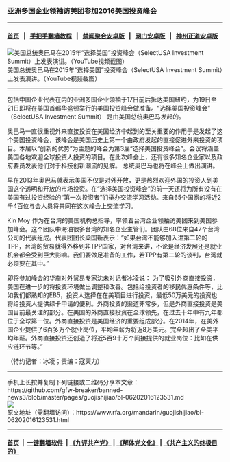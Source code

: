 ### 亚洲多国企业领袖访美团参加2016美国投资峰会
------------------------

#### [首页](https://github.com/gfw-breaker/banned-news3/blob/master/README.md) &nbsp;&nbsp;|&nbsp;&nbsp; [手把手翻墙教程](https://github.com/gfw-breaker/guides/wiki) &nbsp;&nbsp;|&nbsp;&nbsp; [禁闻聚合安卓版](https://github.com/gfw-breaker/bn-android) &nbsp;&nbsp;|&nbsp;&nbsp; [网门安卓版](https://github.com/oGate2/oGate) &nbsp;&nbsp;|&nbsp;&nbsp; [神州正道安卓版](https://github.com/SzzdOgate/update) 



<div id="headerimg">
 <img alt="美国总统奥巴马在2015年“选择美国”投资峰会（SelectUSA Investment Summit）上发表演讲。（YouTube视频截图）" src="https://www.rfa.org/mandarin/guojishijiao/bl-06202016123531.html/1503241043012754-600x400.jpg/image" title="美国总统奥巴马在2015年“选择美国”投资峰会（SelectUSA Investment Summit）上发表演讲。（YouTube视频截图）"/>
 <div id="headerimgcontents">
  <div id="headerimgcaption">
   <span>
    美国总统奥巴马在2015年“选择美国”投资峰会（SelectUSA Investment Summit）上发表演讲。（YouTube视频截图）
   </span>
   <!-- zoomattribute -->
  </div>
  <!-- headerimgcaption -->
 </div>
 <!-- headerimagecontents -->
</div>

<hr/>
<div id="storytext">
 <div>
  <div class="slot_header">
  </div>
 </div>
 <p>
  <b>
  </b>
  包括中国企业代表在内的亚洲多国企业领袖于17日前后抵达美国纽约，为19日至21日即将在美国首都华盛顿举行的美国投资峰会做准备。“选择美国投资峰会” （SelectUSA Investment Summit） 是由美国总统奥巴马发起的。
 </p>
 <p>
  奥巴马一直很重视外来直接投资在美国经济中起到的至关重要的作用于是发起了这个美国投资峰会，该峰会是美国历史上第一个由政府发起的直接促进外来投资的项目。本届以“创新的优势”为主题的峰会为第3届“选择美国投资峰会”。会议将涵盖美国各地欢迎全球投资人投资的项目。在此次峰会上，还有很多知名企业家以及政府要员发表他们对于科技创新潮流的见解。 总统奥巴马也将在峰会上做出演讲。
 </p>
 <p>
  早在2013年奥巴马就表示美国不仅是对外开放，更是热烈欢迎外国的投资人到美国这个透明和开放的市场投资。在“选择美国投资峰会”的前一天还将为所有没有在美国有过投资经验的“第一次投资者”们举办交流学习活动。来自65个国家的将近2千4百位与会人员将共同在这次峰会上交流学习。
 </p>
 <p>
  Kin Moy 作为在台湾的美国机构总指导，率领着台湾企业领袖访美团来到美国参加峰会。这个团队中海油很多台湾的知名企业主管们。团队由68位来自47个台湾公司的代表组成。代表团团长梁国新表示：“如果台湾不能够加入进第二轮的TPP，台湾的贸易就得外移到非TPP国家，对台湾来讲，不论是经济发展还是就业机会都会受到巨大影响。我们要做足准备的工作，若TPP有第二轮的谈判，台湾就必须要在其中。”
 </p>
 <p align="left">
  即将参加峰会的华裔对外贸易专家沈未对记者冰凌说： 为了吸引外商直接投资，美国在进一步的将投资环境做出调整和改善。包括给投资者的移民优惠条件等，比如我们都熟知的EB5，投资人选择在在美项目进行投资，最低50万美元的投资也将给投资人提供绿卡申请的便利。外商投资的渠道非常多，但是外商直接投资是美国目前最关注的部分。在美国的外商直接投资在全球领先，在过去十年中有九年都位于全球第一位。外商直接投资是美国经济的重要组成部分。在2014年，在美外国企业提供了6百多万个就业岗位，平均年薪为将近8万美元。完全超出了全美平均年薪。外商直接投资还创造了将近5百9十万个间接提供的就业岗位：比如在供应链环节等。”
 </p>
 <p align="left">
 </p>
 <p align="left">
  （特约记者：冰凌；责编：寇天力）
 </p>
</div>

<hr/>
手机上长按并复制下列链接或二维码分享本文章：<br/>
https://github.com/gfw-breaker/banned-news3/blob/master/pages/guojishijiao/bl-06202016123531.md <br/>
<a href='https://github.com/gfw-breaker/banned-news3/blob/master/pages/guojishijiao/bl-06202016123531.md'><img src='https://github.com/gfw-breaker/banned-news3/blob/master/pages/guojishijiao/bl-06202016123531.md.png'/></a> <br/>
原文地址（需翻墙访问）：https://www.rfa.org/mandarin/guojishijiao/bl-06202016123531.html


------------------------
#### [首页](https://github.com/gfw-breaker/banned-news3/blob/master/README.md) &nbsp;|&nbsp; [一键翻墙软件](https://github.com/gfw-breaker/nogfw/blob/master/README.md) &nbsp;| [《九评共产党》](https://github.com/gfw-breaker/9ping.md/blob/master/README.md#九评之一评共产党是什么) | [《解体党文化》](https://github.com/gfw-breaker/jtdwh.md/blob/master/README.md) | [《共产主义的终极目的》](https://github.com/gfw-breaker/gczydzjmd.md/blob/master/README.md)

